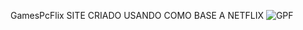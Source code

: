 GamesPcFlix
SITE CRIADO USANDO COMO BASE A NETFLIX
![GPF](https://user-images.githubusercontent.com/77894989/159118995-413dbe2d-dcfa-43bf-952f-00a4ed03cf2f.png)
